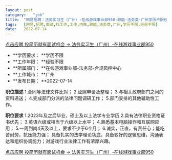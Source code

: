 ```yaml
---
layout:	post
category:	"job"
title:	"网易招聘：法务实习生（广州）-在线游戏事业部950-职能-法务类-广州学历不限经验不限"
tags:	[网易,招聘,面试,找工作,工作,内推,职能,法务类,广州,学历不限,经验不限]
date:	2022-07-14
---
```


[点击应聘 投简历就有面试机会 -> 法务实习生（广州）-在线游戏事业部950](http://mobile.bole.netease.com/bole/boleDetail?id=20721&employeeId=346f03c3cda5f04c&key=all)



- **学历要求： **学历不限
- **工作年限： **经验不限
- **所属部门： **在线游戏事业部-法务部-合规风控中心
- **工作城市： **广州
- **发布日期： **2022-07-14



**职位描述**
1.合同等法律文件比对；
2.证照申请及整理；
3.与相关政府部门之间的资料递送；
4.完成部门分派的法律问题调研工作；
5.部门安排的其他辅助性工作。



**职位要求**
1.2023年及之后毕业，硕士及以上法学专业学历
2.具有法律职业资格证书优先；
3.英语六级或相当于六级以上水平；
4.熟悉基本电脑操作和互联网应用；
5.一周到岗4天及以上，要求不少于6个月；
6.诚实，正直，有责任心；能吃苦耐劳，抗压能力强； 具备扎实的法学理论功底，具备较好的逻辑思维，沟通表达和组织协调能力；对游戏行业法律工作有浓厚兴趣。



[点击应聘 投简历就有面试机会 -> 法务实习生（广州）-在线游戏事业部950](http://mobile.bole.netease.com/bole/boleDetail?id=20721&employeeId=346f03c3cda5f04c&key=all)